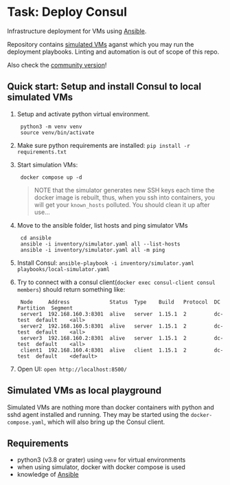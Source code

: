 # Task: Deploy Consul

Infrastructure deployment for VMs using [Ansible](http://docs.ansible.com/).

Repository contains [simulated VMs](#simulated-vms-as-local-playground) aganst which you may run the deployment playbooks. Linting and automation is out of scope of this repo.

Also check the [community version](https://github.com/ansible-community/ansible-consul/)!

## Quick start: Setup and install Consul to local simulated VMs

1. Setup and activate python virtual environment.

        python3 -m venv venv
        source venv/bin/activate
2. Make sure python requirements are installed: `pip install -r requirements.txt`
3. Start simulation VMs:

        docker compose up -d
  
    > NOTE that the simulator generates new SSH keys each time the docker image is rebuilt, thus, when you ssh into containers, you will get your `known_hosts` polluted. You should clean it up after use...

4. Move to the ansible folder, list hosts and ping simulator VMs

        cd ansible
        ansible -i inventory/simulator.yaml all --list-hosts
        ansible -i inventory/simulator.yaml all -m ping
5. Install Consul: `ansible-playbook -i inventory/simulator.yaml playbooks/local-simulator.yaml`
6. Try to connect with a consul client(`docker exec consul-client consul members`) should return something like:

        Node     Address             Status  Type    Build   Protocol  DC       Partition  Segment
        server1  192.168.160.3:8301  alive   server  1.15.1  2         dc-test  default    <all>
        server2  192.168.160.5:8301  alive   server  1.15.1  2         dc-test  default    <all>
        server3  192.168.160.2:8301  alive   server  1.15.1  2         dc-test  default    <all>
        client1  192.168.160.4:8301  alive   client  1.15.1  2         dc-test  default    <default>

7. Open UI: `open http://localhost:8500/`


## Simulated VMs as local playground
Simulated VMs are nothing more than docker containers with python and sshd agent installed and running.
They may be started using the `docker-compose.yaml`, which will also bring up the Consul client.

## Requirements

- python3 (v3.8 or grater) using `venv` for virtual environments
- when using simulator, docker with docker compose is used
- knowledge of [Ansible](http://docs.ansible.com/)
